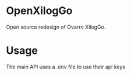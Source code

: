 # OpenXilogGo

Open source redesign of Ovarro XilogGo.

# Usage

The main API uses a .env file to use their api keys